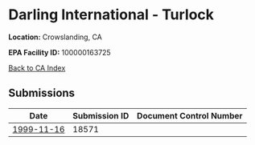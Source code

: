 # Darling International  - Turlock

**Location:** Crowslanding, CA

**EPA Facility ID:** 100000163725

[Back to CA Index](../../index.md)

## Submissions

| Date | Submission ID | Document Control Number |
|------|--------------|-------------------------|
| [1999-11-16](submissions/18571.md) | 18571 |  |
